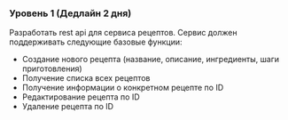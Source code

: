 ### Уровень 1 (Дедлайн 2 дня)
Разработать rest api для сервиса рецептов. Сервис должен поддерживать следующие базовые функции:
- Создание нового рецепта (название, описание, ингредиенты, шаги приготовления)
- Получение списка всех рецептов
- Получение информации о конкретном рецепте по ID
- Редактирование рецепта по ID
- Удаление рецепта по ID